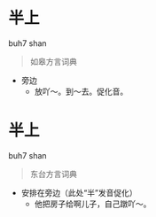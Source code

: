 # 半上
buh7 shan
> 如皋方言词典
- 旁边
  - 放吖～。到～去。促化音。

# 半上
buh7 shan
> 东台方言词典
- 安排在旁边（此处“半”发音促化）
  - 他把房子给啊儿子，自己蹾吖～。
